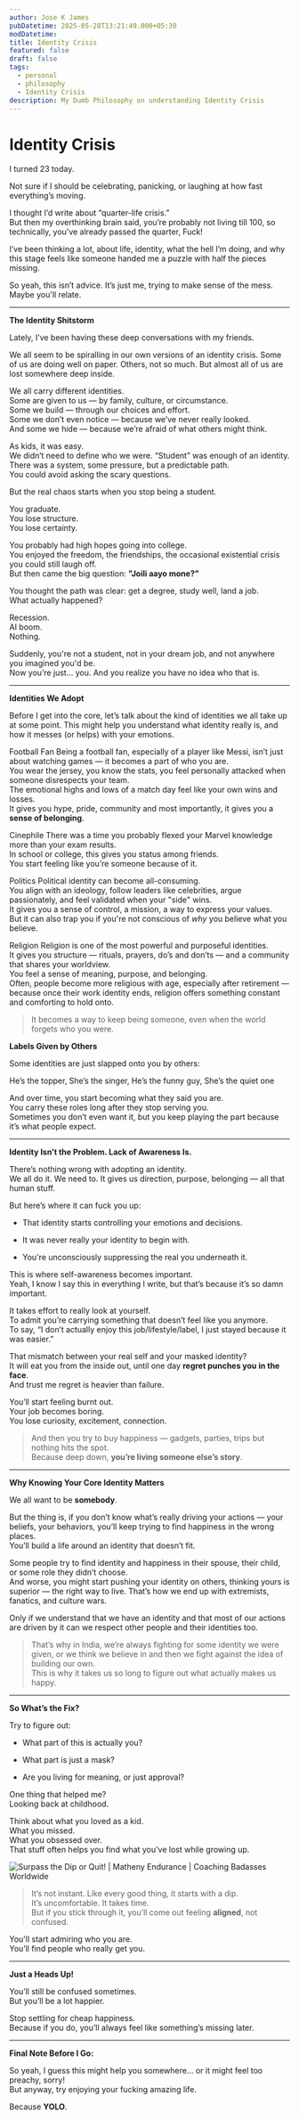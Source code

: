 ```yaml
---
author: Jose K James
pubDatetime: 2025-05-28T13:21:49.000+05:30
modDatetime: 
title: Identity Crisis
featured: false
draft: false
tags:
  - personal
  - philosophy
  - Identity Crisis
description: My Dumb Philosophy on understanding Identity Crisis
---
```


# Identity Crisis

I turned 23 today.

Not sure if I should be celebrating, panicking, or laughing at how fast everything’s moving.

I thought I’d write about “quarter-life crisis.”  
But then my overthinking brain said, you’re probably not living till 100, so technically, you’ve already passed the quarter, Fuck\!

I’ve been thinking a lot, about life, identity, what the hell I’m doing, and why this stage feels like someone handed me a puzzle with half the pieces missing.

So yeah, this isn’t advice. It’s just me, trying to make sense of the mess. Maybe you'll relate.

---

**The Identity Shitstorm**

Lately, I’ve been having these deep conversations with my friends. 

We all seem to be spiralling in our own versions of an identity crisis. Some of us are doing well on paper. Others, not so much. But almost all of us are lost somewhere deep inside.

We all carry different identities.  
Some are given to us — by family, culture, or circumstance.  
Some we build — through our choices and effort.  
Some we don’t even notice — because we’ve never really looked.  
And some we hide — because we’re afraid of what others might think.

As kids, it was easy.  
We didn’t need to define who we were. “Student” was enough of an identity.  
There was a system, some pressure, but a predictable path.  
You could avoid asking the scary questions.

But the real chaos starts when you stop being a student.

You graduate.  
You lose structure.  
You lose certainty.

You probably had high hopes going into college.  
You enjoyed the freedom, the friendships, the occasional existential crisis you could still laugh off.  
But then came the big question: **"Joili aayo mone?"**

You thought the path was clear: get a degree, study well, land a job.  
What actually happened?

Recession.  
AI boom.  
Nothing.

Suddenly, you're not a student, not in your dream job, and not anywhere you imagined you'd be.  
Now you’re just... you. And you realize you have no idea who that is.

---

**Identities We Adopt**

Before I get into the core, let’s talk about the kind of identities we all take up at some point. This might help you understand what identity really is, and how it messes (or helps) with your emotions.

Football Fan
Being a football fan, especially of a player like Messi, isn’t just about watching games — it becomes a part of who you are.  
You wear the jersey, you know the stats, you feel personally attacked when someone disrespects your team.  
The emotional highs and lows of a match day feel like your own wins and losses.  
It gives you hype, pride, community  and most importantly, it gives you a **sense of belonging**.

Cinephile
There was a time you probably flexed your Marvel knowledge more than your exam results.  
In school or college, this gives you status among friends.  
You start feeling like you’re someone because of it.

Politics
Political identity can become all-consuming.  
You align with an ideology, follow leaders like celebrities, argue passionately, and feel validated when your "side" wins.  
It gives you a sense of control, a mission, a way to express your values.  
But it can also trap you if you're not conscious of *why* you believe what you believe.

Religion
Religion is one of the most powerful and purposeful identities.  
It gives you structure — rituals, prayers, do’s and don’ts — and a community that shares your worldview.  
You feel a sense of meaning, purpose, and belonging.  
Often, people become more religious with age, especially after retirement — because once their work identity ends, religion offers something constant and comforting to hold onto.  
>It becomes a way to keep being someone, even when the world forgets who you were.

**Labels Given by Others**

Some identities are just slapped onto you by others:

He’s the topper, She’s the singer, He’s the funny guy, She’s the quiet one

And over time, you start becoming what they said you are.  
You carry these roles long after they stop serving you.  
Sometimes you don’t even want it, but you keep playing the part because it’s what people expect.

---

**Identity Isn’t the Problem. Lack of Awareness Is.**

There’s nothing wrong with adopting an identity.  
We all do it. We need to. It gives us direction, purpose, belonging — all that human stuff.

But here’s where it can fuck you up:

* That identity starts controlling your emotions and decisions.

* It was never really your identity to begin with.

* You're unconsciously suppressing the real you underneath it.

This is where self-awareness becomes important.  
Yeah, I know I say this in everything I write, but that’s because it’s so damn important.

It takes effort to really look at yourself.  
To admit you’re carrying something that doesn’t feel like you anymore.  
To say, “I don’t actually enjoy this job/lifestyle/label, I just stayed because it was easier.”

That mismatch between your real self and your masked identity?  
It will eat you from the inside out, until one day **regret punches you in the face**.  
And trust me regret is heavier than failure.

You’ll start feeling burnt out.  
Your job becomes boring.  
You lose curiosity, excitement, connection.  
>And then you try to buy happiness — gadgets, parties, trips but nothing hits the spot.  
Because deep down, **you’re living someone else’s story**.

---

**Why Knowing Your Core Identity Matters**

We all want to be **somebody**.

But the thing is, if you don’t know what’s really driving your actions — your beliefs, your behaviors, you’ll keep trying to find happiness in the wrong places.  
You’ll build a life around an identity that doesn’t fit.

Some people try to find identity and happiness in their spouse, their child, or some role they didn’t choose.  
And worse, you might start pushing your identity on others, thinking yours is superior — the right way to live. That’s how we end up with extremists, fanatics, and culture wars.

Only if we understand that we have an identity and that most of our actions are driven by it can we respect other people and their identities too.

>That’s why in India, we’re always fighting for some identity we were given, or we think we believe in and then we fight against the idea of building our own.  
This is why it takes us so long to figure out what actually makes us happy.

---

**So What’s the Fix?**

Try to figure out:

* What part of this is actually you?

* What part is just a mask?

* Are you living for meaning, or just approval?

One thing that helped me?  
Looking back at childhood.

Think about what you loved as a kid.  
What you missed.  
What you obsessed over.  
That stuff often helps you find what you’ve lost while growing up.


![Surpass the Dip or Quit! | Matheny Endurance | Coaching Badasses Worldwide](https://encrypted-tbn0.gstatic.com/images?q=tbn:ANd9GcRrJhoYnbgDmA1C791PjPGaIdY_1n1d6WFpAw&s)
>It’s not instant. Like every good thing, it starts with a dip.  
It’s uncomfortable. It takes time.  
But if you stick through it, you’ll come out feeling **aligned**, not confused.

You'll start admiring who you are.  
You’ll find people who really get you.

---

**Just a Heads Up!**

You’ll still be confused sometimes.  
But you’ll be a lot happier.

Stop settling for cheap happiness.  
Because if you do, you’ll always feel like something’s missing later.

---

**Final Note Before I Go:**

So yeah, I guess this might help you somewhere... or it might feel too preachy, sorry\!  
But anyway, try enjoying your fucking amazing life.

Because **YOLO**.